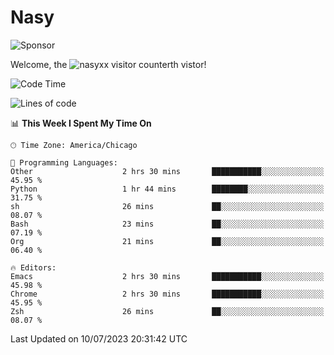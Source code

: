 # Nasy

<!--
<p align="center">
<img height="200" src="https://github-readme-stats.vercel.app/api?username=nasyxx&count_private=true&show_icons=true&theme=dracula&include_all_commits=true"/>
<img height="200" src="https://github-readme-stats.vercel.app/api/top-langs/?username=nasyxx&theme=dracula&hide=html,jupyter+notebook&count_private=true&show_icons=true"/>
</p>

  
----------------
-->

![Sponsor](https://img.shields.io/static/v1.svg?label=Sponsor&message=%E2%9D%A4&logo=GitHub&style=flat&color=pink)
 
Welcome, the ![nasyxx visitor counter](https://count.getloli.com/get/@nasyxx?theme=rule34)th vistor!
 
<!--START_SECTION:waka-->
![Code Time](http://img.shields.io/badge/Code%20Time-3%2C595%20hrs%2029%20mins-blue)

![Lines of code](https://img.shields.io/badge/From%20Hello%20World%20I%27ve%20Written-6.3%20million%20lines%20of%20code-blue)

📊 **This Week I Spent My Time On** 

```text
🕑︎ Time Zone: America/Chicago

💬 Programming Languages: 
Other                    2 hrs 30 mins       ███████████░░░░░░░░░░░░░░   45.95 % 
Python                   1 hr 44 mins        ████████░░░░░░░░░░░░░░░░░   31.75 % 
sh                       26 mins             ██░░░░░░░░░░░░░░░░░░░░░░░   08.07 % 
Bash                     23 mins             ██░░░░░░░░░░░░░░░░░░░░░░░   07.19 % 
Org                      21 mins             ██░░░░░░░░░░░░░░░░░░░░░░░   06.40 % 

🔥 Editors: 
Emacs                    2 hrs 30 mins       ███████████░░░░░░░░░░░░░░   45.98 % 
Chrome                   2 hrs 30 mins       ███████████░░░░░░░░░░░░░░   45.95 % 
Zsh                      26 mins             ██░░░░░░░░░░░░░░░░░░░░░░░   08.07 % 
```


 Last Updated on 10/07/2023 20:31:42 UTC
<!--END_SECTION:waka-->

<!-- ![visitors](https://visitor-badge.laobi.icu/badge?page_id=nasyxx.nasyxx) -->
